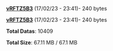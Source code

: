 [**vRFTZ5B3**](/data/vRFTZ5B3.txt) (17/02/23 - 23:41)- 240 bytes

[**vRFTZ5B3**](/data/vRFTZ5B3.txt) (17/02/23 - 23:41)- 240 bytes

**Total Datas**: 10409

**Total Size**: 67.11 MB / 67.1 MB